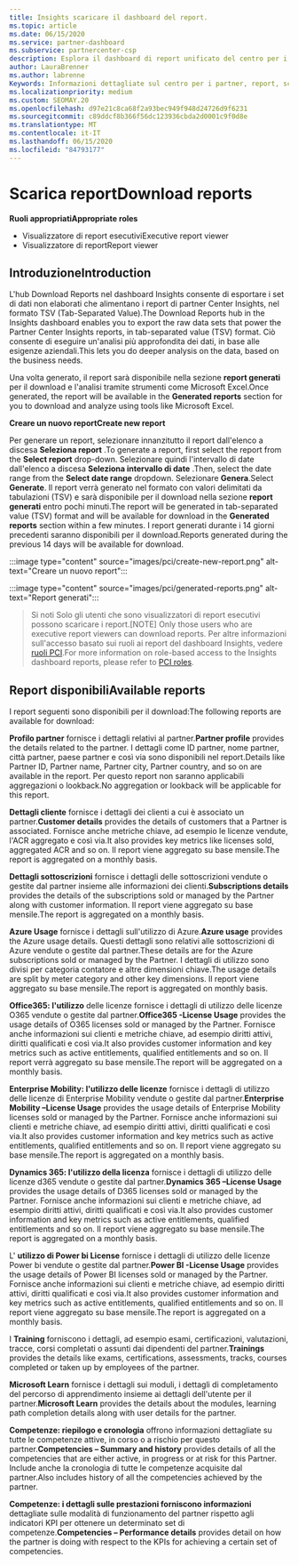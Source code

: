 ```yaml
---
title: Insights scaricare il dashboard del report.
ms.topic: article
ms.date: 06/15/2020
ms.service: partner-dashboard
ms.subservice: partnercenter-csp
description: Esplora il dashboard di report unificato del centro per i partner.
author: LauraBrenner
ms.author: labrenne
Keywords: Informazioni dettagliate sul centro per i partner, report, scaricare report
ms.localizationpriority: medium
ms.custom: SEOMAY.20
ms.openlocfilehash: d97e21c8ca68f2a93bec949f948d24726d9f6231
ms.sourcegitcommit: c89ddcf8b366f56dc123936cbda2d0001c9f0d8e
ms.translationtype: MT
ms.contentlocale: it-IT
ms.lasthandoff: 06/15/2020
ms.locfileid: "84793177"
---
```

# <a name="download-reports"></a><span data-ttu-id="e36de-104">Scarica report</span><span class="sxs-lookup"><span data-stu-id="e36de-104">Download reports</span></span>

<span data-ttu-id="e36de-105">**Ruoli appropriati**</span><span class="sxs-lookup"><span data-stu-id="e36de-105">**Appropriate roles**</span></span>
- <span data-ttu-id="e36de-106">Visualizzatore di report esecutivi</span><span class="sxs-lookup"><span data-stu-id="e36de-106">Executive report viewer</span></span>
- <span data-ttu-id="e36de-107">Visualizzatore di report</span><span class="sxs-lookup"><span data-stu-id="e36de-107">Report viewer</span></span>

## <a name="introduction"></a><span data-ttu-id="e36de-108">Introduzione</span><span class="sxs-lookup"><span data-stu-id="e36de-108">Introduction</span></span>

<span data-ttu-id="e36de-109">L'hub Download Reports nel dashboard Insights consente di esportare i set di dati non elaborati che alimentano i report di partner Center Insights, nel formato TSV (Tab-Separated Value).</span><span class="sxs-lookup"><span data-stu-id="e36de-109">The Download Reports hub in the Insights dashboard enables you to export the raw data sets that power the Partner Center Insights reports, in tab-separated value (TSV) format.</span></span> <span data-ttu-id="e36de-110">Ciò consente di eseguire un'analisi più approfondita dei dati, in base alle esigenze aziendali.</span><span class="sxs-lookup"><span data-stu-id="e36de-110">This lets you do deeper analysis on the data, based on the business needs.</span></span>

<span data-ttu-id="e36de-111">Una volta generato, il report sarà disponibile nella sezione **report generati** per il download e l'analisi tramite strumenti come Microsoft Excel.</span><span class="sxs-lookup"><span data-stu-id="e36de-111">Once generated, the report  will be available in the **Generated reports** section for you to download and analyze using tools like Microsoft Excel.</span></span>

<span data-ttu-id="e36de-112">**Creare un nuovo report**</span><span class="sxs-lookup"><span data-stu-id="e36de-112">**Create new report**</span></span>

<span data-ttu-id="e36de-113">Per generare un report, selezionare innanzitutto il report dall'elenco a discesa **Seleziona report** .</span><span class="sxs-lookup"><span data-stu-id="e36de-113">To generate a report, first select the report from the **Select report** drop-down.</span></span> <span data-ttu-id="e36de-114">Selezionare quindi l'intervallo di date dall'elenco a discesa **Seleziona intervallo di date** .</span><span class="sxs-lookup"><span data-stu-id="e36de-114">Then, select the date range from the **Select date range** dropdown.</span></span> <span data-ttu-id="e36de-115">Selezionare **Genera**.</span><span class="sxs-lookup"><span data-stu-id="e36de-115">Select **Generate**.</span></span> <span data-ttu-id="e36de-116">Il report verrà generato nel formato con valori delimitati da tabulazioni (TSV) e sarà disponibile per il download nella sezione **report generati** entro pochi minuti.</span><span class="sxs-lookup"><span data-stu-id="e36de-116">The report will be generated in tab-separated value (TSV) format and will be available for download in the **Generated reports** section within a few minutes.</span></span> <span data-ttu-id="e36de-117">I report generati durante i 14 giorni precedenti saranno disponibili per il download.</span><span class="sxs-lookup"><span data-stu-id="e36de-117">Reports generated during the previous 14 days will be available for download.</span></span>

:::image type="content" source="images/pci/create-new-report.png" alt-text="Creare un nuovo report":::

:::image type="content" source="images/pci/generated-reports.png" alt-text="Report generati":::

><span data-ttu-id="e36de-120">Si noti Solo gli utenti che sono visualizzatori di report esecutivi possono scaricare i report.</span><span class="sxs-lookup"><span data-stu-id="e36de-120">[NOTE] Only those users who are executive report viewers can download reports.</span></span> <span data-ttu-id="e36de-121">Per altre informazioni sull'accesso basato sui ruoli ai report del dashboard Insights, vedere [ruoli PCI](pci-roles.md).</span><span class="sxs-lookup"><span data-stu-id="e36de-121">For more information on role-based access to the Insights dashboard reports, please refer to [PCI roles](pci-roles.md).</span></span> 

## <a name="available-reports"></a><span data-ttu-id="e36de-122">Report disponibili</span><span class="sxs-lookup"><span data-stu-id="e36de-122">Available reports</span></span>

<span data-ttu-id="e36de-123">I report seguenti sono disponibili per il download:</span><span class="sxs-lookup"><span data-stu-id="e36de-123">The following reports are available for download:</span></span>

<span data-ttu-id="e36de-124">**Profilo partner** fornisce i dettagli relativi al partner.</span><span class="sxs-lookup"><span data-stu-id="e36de-124">**Partner profile** provides the details related to the partner.</span></span> <span data-ttu-id="e36de-125">I dettagli come ID partner, nome partner, città partner, paese partner e così via sono disponibili nel report.</span><span class="sxs-lookup"><span data-stu-id="e36de-125">Details like Partner ID, Partner name, Partner city, Partner country, and so on are available in the report.</span></span> <span data-ttu-id="e36de-126">Per questo report non saranno applicabili aggregazioni o lookback.</span><span class="sxs-lookup"><span data-stu-id="e36de-126">No aggregation or lookback will be applicable for this report.</span></span>

<span data-ttu-id="e36de-127">**Dettagli cliente** fornisce i dettagli dei clienti a cui è associato un partner.</span><span class="sxs-lookup"><span data-stu-id="e36de-127">**Customer details** provides the details of customers that a Partner is associated.</span></span> <span data-ttu-id="e36de-128">Fornisce anche metriche chiave, ad esempio le licenze vendute, l'ACR aggregato e così via.</span><span class="sxs-lookup"><span data-stu-id="e36de-128">It also provides key metrics like licenses sold, aggregated ACR and so on.</span></span> <span data-ttu-id="e36de-129">Il report viene aggregato su base mensile.</span><span class="sxs-lookup"><span data-stu-id="e36de-129">The report is aggregated on a monthly basis.</span></span>

<span data-ttu-id="e36de-130">**Dettagli sottoscrizioni** fornisce i dettagli delle sottoscrizioni vendute o gestite dal partner insieme alle informazioni dei clienti.</span><span class="sxs-lookup"><span data-stu-id="e36de-130">**Subscriptions details** provides the details of the subscriptions sold or managed by the Partner along with customer information.</span></span> <span data-ttu-id="e36de-131">Il report viene aggregato su base mensile.</span><span class="sxs-lookup"><span data-stu-id="e36de-131">The report is aggregated on a monthly basis.</span></span>

<span data-ttu-id="e36de-132">**Azure Usage** fornisce i dettagli sull'utilizzo di Azure.</span><span class="sxs-lookup"><span data-stu-id="e36de-132">**Azure usage** provides the Azure usage details.</span></span> <span data-ttu-id="e36de-133">Questi dettagli sono relativi alle sottoscrizioni di Azure vendute o gestite dal partner.</span><span class="sxs-lookup"><span data-stu-id="e36de-133">These details are for the Azure subscriptions sold or managed by the Partner.</span></span> <span data-ttu-id="e36de-134">I dettagli di utilizzo sono divisi per categoria contatore e altre dimensioni chiave.</span><span class="sxs-lookup"><span data-stu-id="e36de-134">The usage details are split by meter category and other key dimensions.</span></span> <span data-ttu-id="e36de-135">Il report viene aggregato su base mensile.</span><span class="sxs-lookup"><span data-stu-id="e36de-135">The report is aggregated on monthly basis.</span></span>

<span data-ttu-id="e36de-136">**Office365: l'utilizzo** delle licenze fornisce i dettagli di utilizzo delle licenze O365 vendute o gestite dal partner.</span><span class="sxs-lookup"><span data-stu-id="e36de-136">**Office365 -License Usage** provides the usage details of O365 licenses sold or managed by the Partner.</span></span> <span data-ttu-id="e36de-137">Fornisce anche informazioni sui clienti e metriche chiave, ad esempio diritti attivi, diritti qualificati e così via.</span><span class="sxs-lookup"><span data-stu-id="e36de-137">It also provides customer information and key metrics such as active entitlements, qualified entitlements and so on.</span></span> <span data-ttu-id="e36de-138">Il report verrà aggregato su base mensile.</span><span class="sxs-lookup"><span data-stu-id="e36de-138">The report will be aggregated on a monthly basis.</span></span>

<span data-ttu-id="e36de-139">**Enterprise Mobility: l'utilizzo delle licenze** fornisce i dettagli di utilizzo delle licenze di Enterprise Mobility vendute o gestite dal partner.</span><span class="sxs-lookup"><span data-stu-id="e36de-139">**Enterprise Mobility –License Usage**  provides the usage details of Enterprise Mobility licenses sold or managed by the Partner.</span></span> <span data-ttu-id="e36de-140">Fornisce anche informazioni sui clienti e metriche chiave, ad esempio diritti attivi, diritti qualificati e così via.</span><span class="sxs-lookup"><span data-stu-id="e36de-140">It also provides customer information and key metrics such as active entitlements, qualified entitlements and so on.</span></span> <span data-ttu-id="e36de-141">Il report viene aggregato su base mensile.</span><span class="sxs-lookup"><span data-stu-id="e36de-141">The report is aggregated on a monthly basis.</span></span>

<span data-ttu-id="e36de-142">**Dynamics 365: l'utilizzo della licenza** fornisce i dettagli di utilizzo delle licenze d365 vendute o gestite dal partner.</span><span class="sxs-lookup"><span data-stu-id="e36de-142">**Dynamics 365 –License Usage** provides the usage details of D365 licenses sold or managed by the Partner.</span></span> <span data-ttu-id="e36de-143">Fornisce anche informazioni sui clienti e metriche chiave, ad esempio diritti attivi, diritti qualificati e così via.</span><span class="sxs-lookup"><span data-stu-id="e36de-143">It also provides customer information and key metrics such as active entitlements, qualified entitlements and so on.</span></span> <span data-ttu-id="e36de-144">Il report viene aggregato su base mensile.</span><span class="sxs-lookup"><span data-stu-id="e36de-144">The report is aggregated on a monthly basis.</span></span>

<span data-ttu-id="e36de-145">L' **utilizzo di Power bi License** fornisce i dettagli di utilizzo delle licenze Power bi vendute o gestite dal partner.</span><span class="sxs-lookup"><span data-stu-id="e36de-145">**Power BI -License Usage** provides the usage details of Power BI licenses sold or managed by the Partner.</span></span> <span data-ttu-id="e36de-146">Fornisce anche informazioni sui clienti e metriche chiave, ad esempio diritti attivi, diritti qualificati e così via.</span><span class="sxs-lookup"><span data-stu-id="e36de-146">It also provides customer information and key metrics such as active entitlements, qualified entitlements and so on.</span></span> <span data-ttu-id="e36de-147">Il report viene aggregato su base mensile.</span><span class="sxs-lookup"><span data-stu-id="e36de-147">The report is aggregated on a monthly basis.</span></span>

<span data-ttu-id="e36de-148">I **Training** forniscono i dettagli, ad esempio esami, certificazioni, valutazioni, tracce, corsi completati o assunti dai dipendenti del partner.</span><span class="sxs-lookup"><span data-stu-id="e36de-148">**Trainings** provides the details like exams, certifications, assessments, tracks, courses completed or taken up by employees of the partner.</span></span>

<span data-ttu-id="e36de-149">**Microsoft Learn** fornisce i dettagli sui moduli, i dettagli di completamento del percorso di apprendimento insieme ai dettagli dell'utente per il partner.</span><span class="sxs-lookup"><span data-stu-id="e36de-149">**Microsoft Learn** provides the details about the modules, learning path completion details along with user details for the partner.</span></span>

<span data-ttu-id="e36de-150">**Competenze: riepilogo e cronologia** offrono informazioni dettagliate su tutte le competenze attive, in corso o a rischio per questo partner.</span><span class="sxs-lookup"><span data-stu-id="e36de-150">**Competencies – Summary and history** provides details of all the competencies that are either active, in progress or at risk for this Partner.</span></span> <span data-ttu-id="e36de-151">Include anche la cronologia di tutte le competenze acquisite dal partner.</span><span class="sxs-lookup"><span data-stu-id="e36de-151">Also includes history of all the competencies achieved by the partner.</span></span>

<span data-ttu-id="e36de-152">**Competenze: i dettagli sulle prestazioni forniscono informazioni** dettagliate sulle modalità di funzionamento del partner rispetto agli indicatori KPI per ottenere un determinato set di competenze.</span><span class="sxs-lookup"><span data-stu-id="e36de-152">**Competencies – Performance details** provides detail on how the partner is doing with respect to the KPIs for achieving a certain set of competencies.</span></span>

